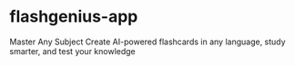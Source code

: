 # flashgenius-app
Master Any Subject Create AI-powered flashcards in any language, study smarter, and test your knowledge
